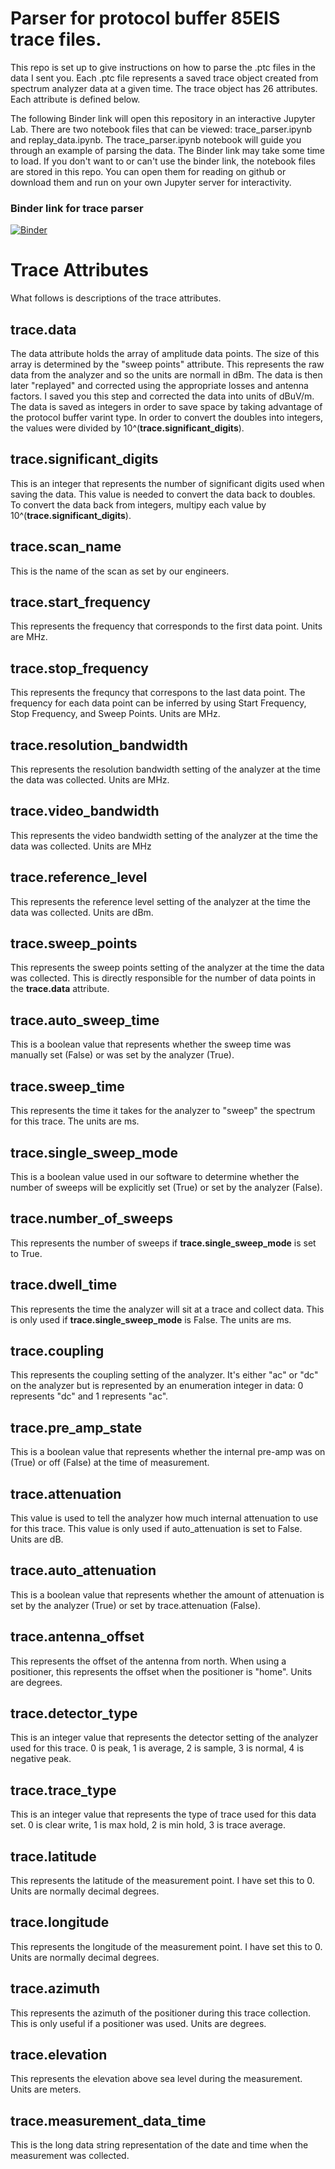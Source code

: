 # Parser for protocol buffer 85EIS trace files.

This repo is set up to give instructions on how to parse the .ptc files in the data I sent you.  Each .ptc file represents a saved trace object created from spectrum analyzer data at a given time.  The trace object has 26 attributes.  Each attribute is defined below.

The following Binder link will open this repository in an interactive Jupyter Lab.  There are two notebook files that can be viewed: trace_parser.ipynb and replay_data.ipynb.  The trace_parser.ipynb notebook will guide you through an example of parsing the data.  The Binder link may take some time to load.  If you don't want to or can't use the binder link, the notebook files are stored in this repo.  You can open them for reading on github or download them and run on your own Jupyter server for interactivity.

### Binder link for trace parser
[![Binder](https://mybinder.org/badge_logo.svg)](https://mybinder.org/v2/gh/wboxx1/prototrace-parser.git/HEAD?urlpath=lab/)

# Trace Attributes
What follows is descriptions of the trace attributes.

## trace.data
The data attribute holds the array of amplitude data points.  The size of this array is determined by the "sweep points" attribute.  This represents the raw data from the analyzer and so the units are normall in dBm.  The data is then later "replayed" and corrected using the appropriate losses and antenna factors.  I saved you this step and corrected the data into units of dBuV/m.  The data is saved as integers in order to save space by taking advantage of the protocol buffer varint type.  In order to convert the doubles into integers, the values were divided by 10^(**trace.significant_digits**).

## trace.significant_digits
This is an integer that represents the number of significant digits used when saving the data.  This value is needed to convert the data back to doubles.  To convert the data back from integers, multipy each value by 10^(**trace.significant_digits**).

## trace.scan_name
This is the name of the scan as set by our engineers.

## trace.start_frequency
This represents the frequency that corresponds to the first data point. Units are MHz.

## trace.stop_frequency
This represents the frequncy that correspons to the last data point.  The frequency for each data point can be inferred by using Start Frequency, Stop Frequency, and Sweep Points. Units are MHz.

## trace.resolution_bandwidth
This represents the resolution bandwidth setting of the analyzer at the time the data was collected.  Units are MHz.

## trace.video_bandwidth
This represents the video bandwidth setting of the analyzer at the time the data was collected.  Units are MHz

## trace.reference_level
This represents the reference level setting of the analyzer at the time the data was collected. Units are dBm.

## trace.sweep_points
This represents the sweep points setting of the analyzer at the time the data was collected.  This is directly responsible for the number of data points in the **trace.data** attribute.

## trace.auto_sweep_time
This is a boolean value that represents whether the sweep time was manually set (False) or was set by the analyzer (True).

## trace.sweep_time
This represents the time it takes for the analyzer to "sweep" the spectrum for this trace.  The units are ms.

## trace.single_sweep_mode
This is a boolean value used in our software to determine whether the number of sweeps will be explicitly set (True) or set by the analyzer (False).

## trace.number_of_sweeps
This represents the number of sweeps if **trace.single_sweep_mode** is set to True.

## trace.dwell_time
This represents the time the analyzer will sit at a trace and collect data.  This is only used if **trace.single_sweep_mode** is False.  The units are ms.

## trace.coupling
This represents the coupling setting of the analyzer.  It's either "ac" or "dc" on the analyzer but is represented by an enumeration integer in data: 0 represents "dc" and 1 represents "ac".
    
## trace.pre_amp_state
This is a boolean value that represents whether the internal pre-amp was on (True) or off (False) at the time of measurement.

## trace.attenuation
This value is used to tell the analyzer how much internal attenuation to use for this trace.  This value is only used if auto_attenuation is set to False.  Units are dB.

## trace.auto_attenuation
This is a boolean value that represents whether the amount of attenuation is set by the analyzer (True) or set by trace.attenuation (False).

## trace.antenna_offset
This represents the offset of the antenna from north.  When using a positioner, this represents the offset when the positioner is "home".  Units are degrees.

## trace.detector_type
This is an integer value that represents the detector setting of the analyzer used for this trace.  0 is peak, 1 is average, 2 is sample, 3 is normal, 4 is negative peak.

## trace.trace_type
This is an integer value that represents the type of trace used for this data set.  0 is clear write, 1 is max hold, 2 is min hold, 3 is trace average.

## trace.latitude
This represents the latitude of the measurement point.  I have set this to 0.  Units are normally decimal degrees.

## trace.longitude
This represents the longitude of the measurement point.  I have set this to 0.  Units are normally decimal degrees.

## trace.azimuth
This represents the azimuth of the positioner during this trace collection.  This is only useful if a positioner was used.  Units are degrees.

## trace.elevation
This represents the elevation above sea level during the measurement.  Units are meters.

## trace.measurement_data_time
This is the long data string representation of the date and time when the measurement was collected.
    



